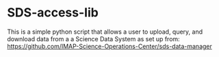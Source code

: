 # SDS-access-lib

This is a simple python script that allows a user to upload, query, and download data from a a Science Data System as set up from: https://github.com/IMAP-Science-Operations-Center/sds-data-manager